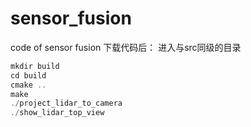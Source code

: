 # sensor_fusion
code of sensor fusion
下载代码后：
进入与src同级的目录

```cpp
mkdir build
cd build
cmake ..
make 
./project_lidar_to_camera 
./show_lidar_top_view 
